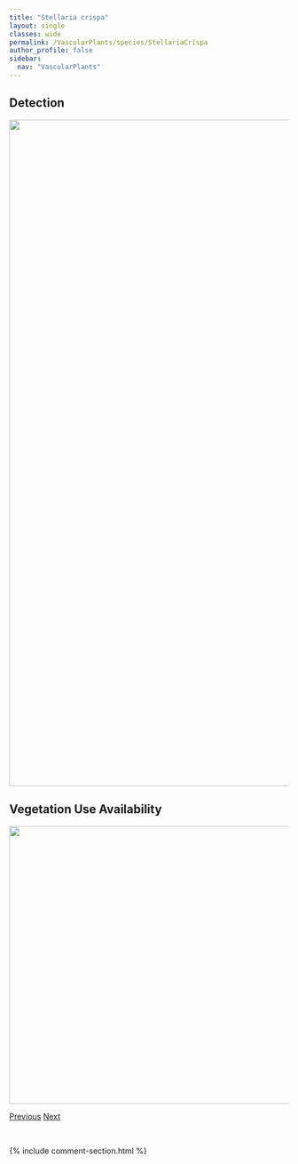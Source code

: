 ```yaml
---
title: "Stellaria crispa"
layout: single
classes: wide
permalink: /VascularPlants/species/StellariaCrispa
author_profile: false
sidebar:
  nav: "VascularPlants"
---
```


<h2>Detection</h2>

<a href="https://drive.google.com/uc?export=view&id=1nl3ub0WKtE7o0MI9nCDhuu41JUItXFN8">
<img src="https://drive.google.com/uc?export=view&id=1nl3ub0WKtE7o0MI9nCDhuu41JUItXFN8" height = "1200" width = "800">
</a>


<h2>Vegetation Use Availability</h2>

<a href="https://drive.google.com/uc?export=view&id=1obBpy6kDTX72Q99Wanz8OdLIr0lGP9h4">
<img src="https://drive.google.com/uc?export=view&id=1obBpy6kDTX72Q99Wanz8OdLIr0lGP9h4" height = "500" width = "1000">
</a>


<a href="/DevelopmentWebsite/VascularPlants/species/StellariaCrassifolia" class="pagination--pager" title="Stellaria crassifolia">Previous</a> <a href="/DevelopmentWebsite/VascularPlants/species/StellariaLongifolia" class="pagination--pager" title="Stellaria longifolia">Next</a>

<p>&nbsp;</p>

{% include comment-section.html %}
